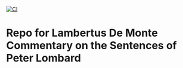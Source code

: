 [![CI](https://github.com/scta-texts/gU87nn/actions/workflows/validation.yml/badge.svg?branch=master)](https://github.com/scta-texts/graciliscommentary/actions/workflows/validation.yml)

# Repo for Lambertus De Monte Commentary on the Sentences of Peter Lombard
